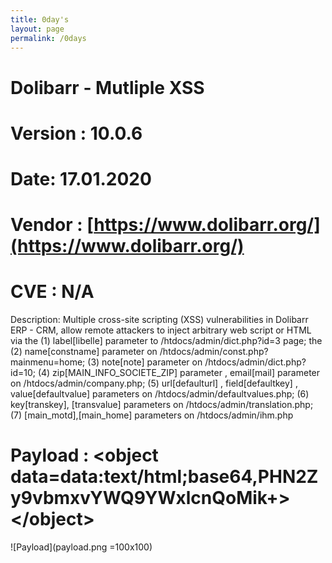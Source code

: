 ```yaml
---
title: 0day's
layout: page
permalink: /0days
---
```


# Dolibarr - Mutliple XSS 
# Version : 10.0.6
# Date: 17.01.2020
# Vendor : [https://www.dolibarr.org/](https://www.dolibarr.org/)
# CVE : N/A

Description: Multiple cross-site scripting (XSS) vulnerabilities in Dolibarr ERP - CRM, allow remote attackers to inject arbitrary web script or HTML via the (1) label[libelle] parameter to /htdocs/admin/dict.php?id=3 page; the (2) name[constname] parameter on /htdocs/admin/const.php?mainmenu=home; (3) note[note] parameter on /htdocs/admin/dict.php?id=10; (4) zip[MAIN_INFO_SOCIETE_ZIP] parameter , email[mail] parameter on /htdocs/admin/company.php; (5) url[defaulturl] , field[defaultkey] , value[defaultvalue] parameters on /htdocs/admin/defaultvalues.php; (6) key[transkey], [transvalue] parameters on /htdocs/admin/translation.php; (7) [main_motd],[main_home] parameters on /htdocs/admin/ihm.php


# Payload : \<object data=data:text/html;base64,PHN2Zy9vbmxvYWQ9YWxlcnQoMik+>\</object>

![Payload](payload.png =100x100)
